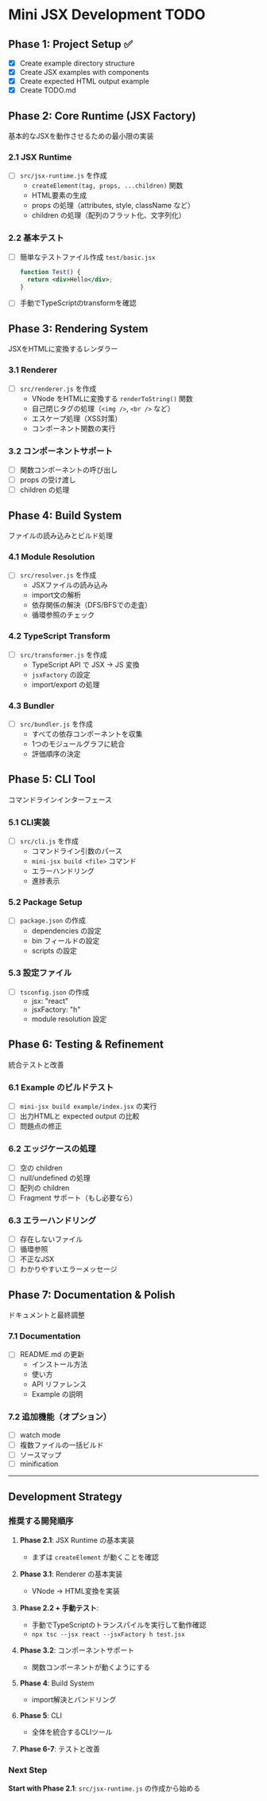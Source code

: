 # Mini JSX Development TODO

## Phase 1: Project Setup ✅
- [x] Create example directory structure
- [x] Create JSX examples with components
- [x] Create expected HTML output example
- [x] Create TODO.md

## Phase 2: Core Runtime (JSX Factory)
基本的なJSXを動作させるための最小限の実装

### 2.1 JSX Runtime
- [ ] `src/jsx-runtime.js` を作成
  - `createElement(tag, props, ...children)` 関数
  - HTML要素の生成
  - props の処理（attributes, style, className など）
  - children の処理（配列のフラット化、文字列化）

### 2.2 基本テスト
- [ ] 簡単なテストファイル作成 `test/basic.jsx`
  ```jsx
  function Test() {
    return <div>Hello</div>;
  }
  ```
- [ ] 手動でTypeScriptのtransformを確認

## Phase 3: Rendering System
JSXをHTMLに変換するレンダラー

### 3.1 Renderer
- [ ] `src/renderer.js` を作成
  - VNode をHTMLに変換する `renderToString()` 関数
  - 自己閉じタグの処理（`<img />`, `<br />` など）
  - エスケープ処理（XSS対策）
  - コンポーネント関数の実行

### 3.2 コンポーネントサポート
- [ ] 関数コンポーネントの呼び出し
- [ ] props の受け渡し
- [ ] children の処理

## Phase 4: Build System
ファイルの読み込みとビルド処理

### 4.1 Module Resolution
- [ ] `src/resolver.js` を作成
  - JSXファイルの読み込み
  - import文の解析
  - 依存関係の解決（DFS/BFSでの走査）
  - 循環参照のチェック

### 4.2 TypeScript Transform
- [ ] `src/transformer.js` を作成
  - TypeScript API で JSX → JS 変換
  - `jsxFactory` の設定
  - import/export の処理

### 4.3 Bundler
- [ ] `src/bundler.js` を作成
  - すべての依存コンポーネントを収集
  - 1つのモジュールグラフに統合
  - 評価順序の決定

## Phase 5: CLI Tool
コマンドラインインターフェース

### 5.1 CLI実装
- [ ] `src/cli.js` を作成
  - コマンドライン引数のパース
  - `mini-jsx build <file>` コマンド
  - エラーハンドリング
  - 進捗表示

### 5.2 Package Setup
- [ ] `package.json` の作成
  - dependencies の設定
  - bin フィールドの設定
  - scripts の設定

### 5.3 設定ファイル
- [ ] `tsconfig.json` の作成
  - jsx: "react"
  - jsxFactory: "h"
  - module resolution 設定

## Phase 6: Testing & Refinement
統合テストと改善

### 6.1 Example のビルドテスト
- [ ] `mini-jsx build example/index.jsx` の実行
- [ ] 出力HTMLと expected output の比較
- [ ] 問題点の修正

### 6.2 エッジケースの処理
- [ ] 空の children
- [ ] null/undefined の処理
- [ ] 配列の children
- [ ] Fragment サポート（もし必要なら）

### 6.3 エラーハンドリング
- [ ] 存在しないファイル
- [ ] 循環参照
- [ ] 不正なJSX
- [ ] わかりやすいエラーメッセージ

## Phase 7: Documentation & Polish
ドキュメントと最終調整

### 7.1 Documentation
- [ ] README.md の更新
  - インストール方法
  - 使い方
  - API リファレンス
  - Example の説明

### 7.2 追加機能（オプション）
- [ ] watch mode
- [ ] 複数ファイルの一括ビルド
- [ ] ソースマップ
- [ ] minification

---

## Development Strategy

### 推奨する開発順序

1. **Phase 2.1**: JSX Runtime の基本実装
   - まずは `createElement` が動くことを確認

2. **Phase 3.1**: Renderer の基本実装
   - VNode → HTML変換を実装

3. **Phase 2.2 + 手動テスト**:
   - 手動でTypeScriptのトランスパイルを実行して動作確認
   - `npx tsc --jsx react --jsxFactory h test.jsx`

4. **Phase 3.2**: コンポーネントサポート
   - 関数コンポーネントが動くようにする

5. **Phase 4**: Build System
   - import解決とバンドリング

6. **Phase 5**: CLI
   - 全体を統合するCLIツール

7. **Phase 6-7**: テストと改善

### Next Step
**Start with Phase 2.1**: `src/jsx-runtime.js` の作成から始める
